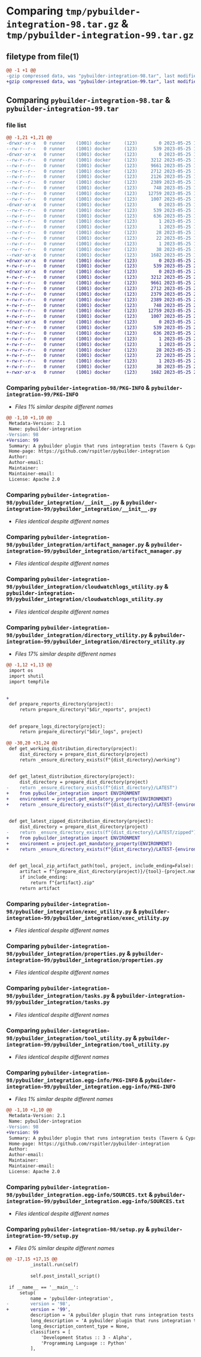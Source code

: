 # Comparing `tmp/pybuilder-integration-98.tar.gz` & `tmp/pybuilder-integration-99.tar.gz`

## filetype from file(1)

```diff
@@ -1 +1 @@
-gzip compressed data, was "pybuilder-integration-98.tar", last modified: Thu May 25 16:44:18 2023, max compression
+gzip compressed data, was "pybuilder-integration-99.tar", last modified: Thu May 25 20:45:20 2023, max compression
```

## Comparing `pybuilder-integration-98.tar` & `pybuilder-integration-99.tar`

### file list

```diff
@@ -1,21 +1,21 @@
-drwxr-xr-x   0 runner    (1001) docker     (123)        0 2023-05-25 16:44:18.206133 pybuilder-integration-98/
--rw-r--r--   0 runner    (1001) docker     (123)      539 2023-05-25 16:44:18.206133 pybuilder-integration-98/PKG-INFO
-drwxr-xr-x   0 runner    (1001) docker     (123)        0 2023-05-25 16:44:18.206133 pybuilder-integration-98/pybuilder_integration/
--rw-r--r--   0 runner    (1001) docker     (123)     3212 2023-05-25 16:43:29.000000 pybuilder-integration-98/pybuilder_integration/__init__.py
--rw-r--r--   0 runner    (1001) docker     (123)     9661 2023-05-25 16:43:29.000000 pybuilder-integration-98/pybuilder_integration/artifact_manager.py
--rw-r--r--   0 runner    (1001) docker     (123)     2712 2023-05-25 16:43:29.000000 pybuilder-integration-98/pybuilder_integration/cloudwatchlogs_utility.py
--rw-r--r--   0 runner    (1001) docker     (123)     2126 2023-05-25 16:43:29.000000 pybuilder-integration-98/pybuilder_integration/directory_utility.py
--rw-r--r--   0 runner    (1001) docker     (123)     2389 2023-05-25 16:43:29.000000 pybuilder-integration-98/pybuilder_integration/exec_utility.py
--rw-r--r--   0 runner    (1001) docker     (123)      748 2023-05-25 16:43:29.000000 pybuilder-integration-98/pybuilder_integration/properties.py
--rw-r--r--   0 runner    (1001) docker     (123)    12759 2023-05-25 16:43:29.000000 pybuilder-integration-98/pybuilder_integration/tasks.py
--rw-r--r--   0 runner    (1001) docker     (123)     1007 2023-05-25 16:43:29.000000 pybuilder-integration-98/pybuilder_integration/tool_utility.py
-drwxr-xr-x   0 runner    (1001) docker     (123)        0 2023-05-25 16:44:18.206133 pybuilder-integration-98/pybuilder_integration.egg-info/
--rw-r--r--   0 runner    (1001) docker     (123)      539 2023-05-25 16:44:18.000000 pybuilder-integration-98/pybuilder_integration.egg-info/PKG-INFO
--rw-r--r--   0 runner    (1001) docker     (123)      636 2023-05-25 16:44:18.000000 pybuilder-integration-98/pybuilder_integration.egg-info/SOURCES.txt
--rw-r--r--   0 runner    (1001) docker     (123)        1 2023-05-25 16:44:18.000000 pybuilder-integration-98/pybuilder_integration.egg-info/dependency_links.txt
--rw-r--r--   0 runner    (1001) docker     (123)        1 2023-05-25 16:44:18.000000 pybuilder-integration-98/pybuilder_integration.egg-info/namespace_packages.txt
--rw-r--r--   0 runner    (1001) docker     (123)       28 2023-05-25 16:44:18.000000 pybuilder-integration-98/pybuilder_integration.egg-info/requires.txt
--rw-r--r--   0 runner    (1001) docker     (123)       22 2023-05-25 16:44:18.000000 pybuilder-integration-98/pybuilder_integration.egg-info/top_level.txt
--rw-r--r--   0 runner    (1001) docker     (123)        1 2023-05-25 16:44:18.000000 pybuilder-integration-98/pybuilder_integration.egg-info/zip-safe
--rw-r--r--   0 runner    (1001) docker     (123)       38 2023-05-25 16:44:18.206133 pybuilder-integration-98/setup.cfg
--rwxr-xr-x   0 runner    (1001) docker     (123)     1682 2023-05-25 16:44:16.000000 pybuilder-integration-98/setup.py
+drwxr-xr-x   0 runner    (1001) docker     (123)        0 2023-05-25 20:45:20.212347 pybuilder-integration-99/
+-rw-r--r--   0 runner    (1001) docker     (123)      539 2023-05-25 20:45:20.212347 pybuilder-integration-99/PKG-INFO
+drwxr-xr-x   0 runner    (1001) docker     (123)        0 2023-05-25 20:45:20.212347 pybuilder-integration-99/pybuilder_integration/
+-rw-r--r--   0 runner    (1001) docker     (123)     3212 2023-05-25 20:44:45.000000 pybuilder-integration-99/pybuilder_integration/__init__.py
+-rw-r--r--   0 runner    (1001) docker     (123)     9661 2023-05-25 20:44:45.000000 pybuilder-integration-99/pybuilder_integration/artifact_manager.py
+-rw-r--r--   0 runner    (1001) docker     (123)     2712 2023-05-25 20:44:45.000000 pybuilder-integration-99/pybuilder_integration/cloudwatchlogs_utility.py
+-rw-r--r--   0 runner    (1001) docker     (123)     2379 2023-05-25 20:44:45.000000 pybuilder-integration-99/pybuilder_integration/directory_utility.py
+-rw-r--r--   0 runner    (1001) docker     (123)     2389 2023-05-25 20:44:45.000000 pybuilder-integration-99/pybuilder_integration/exec_utility.py
+-rw-r--r--   0 runner    (1001) docker     (123)      748 2023-05-25 20:44:45.000000 pybuilder-integration-99/pybuilder_integration/properties.py
+-rw-r--r--   0 runner    (1001) docker     (123)    12759 2023-05-25 20:44:45.000000 pybuilder-integration-99/pybuilder_integration/tasks.py
+-rw-r--r--   0 runner    (1001) docker     (123)     1007 2023-05-25 20:44:45.000000 pybuilder-integration-99/pybuilder_integration/tool_utility.py
+drwxr-xr-x   0 runner    (1001) docker     (123)        0 2023-05-25 20:45:20.212347 pybuilder-integration-99/pybuilder_integration.egg-info/
+-rw-r--r--   0 runner    (1001) docker     (123)      539 2023-05-25 20:45:20.000000 pybuilder-integration-99/pybuilder_integration.egg-info/PKG-INFO
+-rw-r--r--   0 runner    (1001) docker     (123)      636 2023-05-25 20:45:20.000000 pybuilder-integration-99/pybuilder_integration.egg-info/SOURCES.txt
+-rw-r--r--   0 runner    (1001) docker     (123)        1 2023-05-25 20:45:20.000000 pybuilder-integration-99/pybuilder_integration.egg-info/dependency_links.txt
+-rw-r--r--   0 runner    (1001) docker     (123)        1 2023-05-25 20:45:20.000000 pybuilder-integration-99/pybuilder_integration.egg-info/namespace_packages.txt
+-rw-r--r--   0 runner    (1001) docker     (123)       28 2023-05-25 20:45:20.000000 pybuilder-integration-99/pybuilder_integration.egg-info/requires.txt
+-rw-r--r--   0 runner    (1001) docker     (123)       22 2023-05-25 20:45:20.000000 pybuilder-integration-99/pybuilder_integration.egg-info/top_level.txt
+-rw-r--r--   0 runner    (1001) docker     (123)        1 2023-05-25 20:45:20.000000 pybuilder-integration-99/pybuilder_integration.egg-info/zip-safe
+-rw-r--r--   0 runner    (1001) docker     (123)       38 2023-05-25 20:45:20.212347 pybuilder-integration-99/setup.cfg
+-rwxr-xr-x   0 runner    (1001) docker     (123)     1682 2023-05-25 20:45:18.000000 pybuilder-integration-99/setup.py
```

### Comparing `pybuilder-integration-98/PKG-INFO` & `pybuilder-integration-99/PKG-INFO`

 * *Files 1% similar despite different names*

```diff
@@ -1,10 +1,10 @@
 Metadata-Version: 2.1
 Name: pybuilder-integration
-Version: 98
+Version: 99
 Summary: A pybuilder plugin that runs integration tests (Tavern & Cypress) against a target.
 Home-page: https://github.com/rspitler/pybuilder-integration
 Author: 
 Author-email: 
 Maintainer: 
 Maintainer-email: 
 License: Apache 2.0
```

### Comparing `pybuilder-integration-98/pybuilder_integration/__init__.py` & `pybuilder-integration-99/pybuilder_integration/__init__.py`

 * *Files identical despite different names*

### Comparing `pybuilder-integration-98/pybuilder_integration/artifact_manager.py` & `pybuilder-integration-99/pybuilder_integration/artifact_manager.py`

 * *Files identical despite different names*

### Comparing `pybuilder-integration-98/pybuilder_integration/cloudwatchlogs_utility.py` & `pybuilder-integration-99/pybuilder_integration/cloudwatchlogs_utility.py`

 * *Files identical despite different names*

### Comparing `pybuilder-integration-98/pybuilder_integration/directory_utility.py` & `pybuilder-integration-99/pybuilder_integration/directory_utility.py`

 * *Files 17% similar despite different names*

```diff
@@ -1,12 +1,13 @@
 import os
 import shutil
 import tempfile
 
 
+
 def prepare_reports_directory(project):
     return prepare_directory("$dir_reports", project)
 
 
 def prepare_logs_directory(project):
     return prepare_directory("$dir_logs", project)
 
@@ -30,20 +31,24 @@
 def get_working_distribution_directory(project):
     dist_directory = prepare_dist_directory(project)
     return _ensure_directory_exists(f"{dist_directory}/working")
 
 
 def get_latest_distribution_directory(project):
     dist_directory = prepare_dist_directory(project)
-    return _ensure_directory_exists(f"{dist_directory}/LATEST")
+    from pybuilder_integration import ENVIRONMENT
+    environment = project.get_mandatory_property(ENVIRONMENT)
+    return _ensure_directory_exists(f"{dist_directory}/LATEST-{environment}")
 
 
 def get_latest_zipped_distribution_directory(project):
     dist_directory = prepare_dist_directory(project)
-    return _ensure_directory_exists(f"{dist_directory}/LATEST/zipped")
+    from pybuilder_integration import ENVIRONMENT
+    environment = project.get_mandatory_property(ENVIRONMENT)
+    return _ensure_directory_exists(f"{dist_directory}/LATEST-{environment}/zipped")
 
 
 def get_local_zip_artifact_path(tool, project, include_ending=False):
     artifact = f"{prepare_dist_directory(project)}/{tool}-{project.name}"
     if include_ending:
         return f"{artifact}.zip"
     return artifact
```

### Comparing `pybuilder-integration-98/pybuilder_integration/exec_utility.py` & `pybuilder-integration-99/pybuilder_integration/exec_utility.py`

 * *Files identical despite different names*

### Comparing `pybuilder-integration-98/pybuilder_integration/properties.py` & `pybuilder-integration-99/pybuilder_integration/properties.py`

 * *Files identical despite different names*

### Comparing `pybuilder-integration-98/pybuilder_integration/tasks.py` & `pybuilder-integration-99/pybuilder_integration/tasks.py`

 * *Files identical despite different names*

### Comparing `pybuilder-integration-98/pybuilder_integration/tool_utility.py` & `pybuilder-integration-99/pybuilder_integration/tool_utility.py`

 * *Files identical despite different names*

### Comparing `pybuilder-integration-98/pybuilder_integration.egg-info/PKG-INFO` & `pybuilder-integration-99/pybuilder_integration.egg-info/PKG-INFO`

 * *Files 1% similar despite different names*

```diff
@@ -1,10 +1,10 @@
 Metadata-Version: 2.1
 Name: pybuilder-integration
-Version: 98
+Version: 99
 Summary: A pybuilder plugin that runs integration tests (Tavern & Cypress) against a target.
 Home-page: https://github.com/rspitler/pybuilder-integration
 Author: 
 Author-email: 
 Maintainer: 
 Maintainer-email: 
 License: Apache 2.0
```

### Comparing `pybuilder-integration-98/pybuilder_integration.egg-info/SOURCES.txt` & `pybuilder-integration-99/pybuilder_integration.egg-info/SOURCES.txt`

 * *Files identical despite different names*

### Comparing `pybuilder-integration-98/setup.py` & `pybuilder-integration-99/setup.py`

 * *Files 0% similar despite different names*

```diff
@@ -17,15 +17,15 @@
         _install.run(self)
 
         self.post_install_script()
 
 if __name__ == '__main__':
     setup(
         name = 'pybuilder-integration',
-        version = '98',
+        version = '99',
         description = 'A pybuilder plugin that runs integration tests (Tavern & Cypress) against a target.',
         long_description = 'A pybuilder plugin that runs integration tests against a target.  This is intended to be a broader scope than unit-tests encompassing dependant functionality.',
         long_description_content_type = None,
         classifiers = [
             'Development Status :: 3 - Alpha',
             'Programming Language :: Python'
         ],
```

